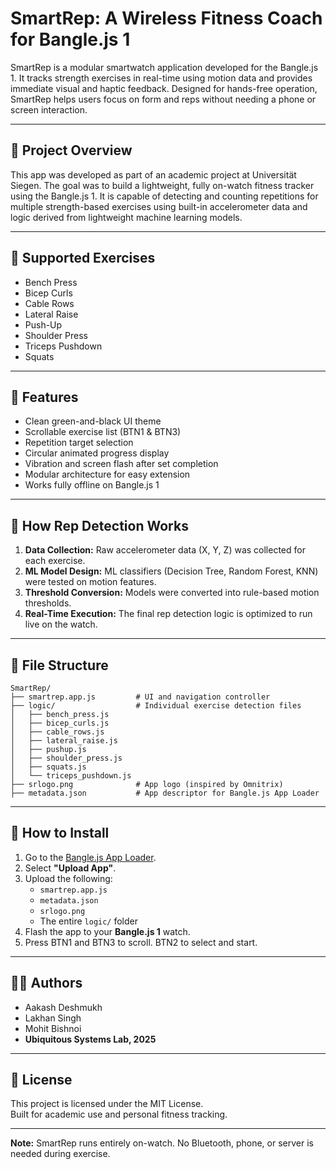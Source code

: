 # SmartRep: A Wireless Fitness Coach for Bangle.js 1

SmartRep is a modular smartwatch application developed for the Bangle.js 1. It tracks strength exercises in real-time using motion data and provides immediate visual and haptic feedback. Designed for hands-free operation, SmartRep helps users focus on form and reps without needing a phone or screen interaction.

---

## 🎯 Project Overview

This app was developed as part of an academic project at Universität Siegen. The goal was to build a lightweight, fully on-watch fitness tracker using the Bangle.js 1. It is capable of detecting and counting repetitions for multiple strength-based exercises using built-in accelerometer data and logic derived from lightweight machine learning models.

---

## 💪 Supported Exercises

- Bench Press  
- Bicep Curls  
- Cable Rows  
- Lateral Raise  
- Push-Up  
- Shoulder Press  
- Triceps Pushdown  
- Squats

---

## 🚀 Features

- Clean green-and-black UI theme  
- Scrollable exercise list (BTN1 & BTN3)  
- Repetition target selection  
- Circular animated progress display  
- Vibration and screen flash after set completion  
- Modular architecture for easy extension  
- Works fully offline on Bangle.js 1

---

## 🧠 How Rep Detection Works

1. **Data Collection:** Raw accelerometer data (X, Y, Z) was collected for each exercise.
2. **ML Model Design:** ML classifiers (Decision Tree, Random Forest, KNN) were tested on motion features.
3. **Threshold Conversion:** Models were converted into rule-based motion thresholds.
4. **Real-Time Execution:** The final rep detection logic is optimized to run live on the watch.

---

## 📂 File Structure

```
SmartRep/
├── smartrep.app.js         # UI and navigation controller
├── logic/                  # Individual exercise detection files
│   ├── bench_press.js
│   ├── bicep_curls.js
│   ├── cable_rows.js
│   ├── lateral_raise.js
│   ├── pushup.js
│   ├── shoulder_press.js
│   ├── squats.js
│   └── triceps_pushdown.js
├── srlogo.png              # App logo (inspired by Omnitrix)
├── metadata.json           # App descriptor for Bangle.js App Loader
```

---

## 📲 How to Install

1. Go to the [Bangle.js App Loader](https://banglejs.com/apps/#upload).
2. Select **"Upload App"**.
3. Upload the following:
   - `smartrep.app.js`
   - `metadata.json`
   - `srlogo.png`
   - The entire `logic/` folder
4. Flash the app to your **Bangle.js 1** watch.
5. Press BTN1 and BTN3 to scroll. BTN2 to select and start.

---

## 👨‍💻 Authors

- Aakash Deshmukh  
- Lakhan Singh  
- Mohit Bishnoi  
- **Ubiquitous Systems Lab, 2025**

---

## 📜 License

This project is licensed under the MIT License.  
Built for academic use and personal fitness tracking.

---

**Note:** SmartRep runs entirely on-watch. No Bluetooth, phone, or server is needed during exercise.